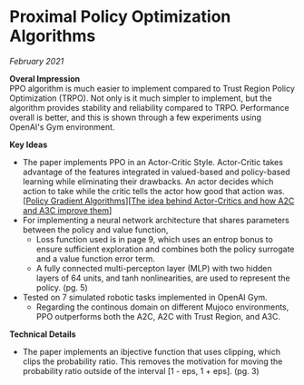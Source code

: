 # Proximal Policy Optimization Algorithms 
*February 2021*

**Overal Impression** <br>
PPO algorithm is much easier to implement compared to  Trust Region Policy Optimization (TRPO).  Not only is it much simpler to implement, but the algorithm  provides
stability and reliability compared to TRPO.  Performance overall is better, and this is shown through a few experiments using OpenAI's Gym environment.

**Key Ideas** <br>
* The paper implements PPO in an Actor-Critic Style. Actor-Critic takes advantage of the features integrated in valued-based and policy-based learning while eliminating
their drawbacks.  An actor decides which action to take while the critic tells the actor how good that action was. [[Policy Gradient Algorithms](https://lilianweng.github.io/lil-log/2018/04/08/policy-gradient-algorithms.html#actor-critic)][[The idea behind Actor-Critics and how A2C and A3C improve them](https://theaisummer.com/Actor_critics/)]
* For implementing a neural network architecture that shares parameters between the policy and value function,
  - Loss function used is in page 9, which uses an entrop bonus to ensure sufficient exploration and combines both the policy surrogate and a value function error term.
  - A fully connected multi-percepton layer (MLP) with two hidden layers of 64 units, and tanh nonlinearities, are used to represent the policy. (pg. 5)
* Tested on 7 simulated robotic tasks implemented in OpenAI Gym.
  - Regarding the continous domain on different Mujoco environments, PPO outperforms both the A2C, A2C with Trust Region, and A3C.

**Technical Details** <br>
* The paper implements an ibjective function that uses clipping, which clips the probability ratio.  This removes the motivation for moving the probability ratio outside of the interval [1 - eps, 1 + eps]. (pg. 3)
